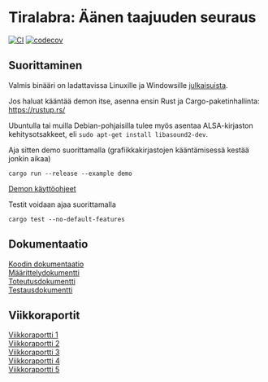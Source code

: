 # Tiralabra: Äänen taajuuden seuraus

[![CI](https://github.com/ollpu/tiralabra/actions/workflows/coverage.yml/badge.svg)](https://github.com/ollpu/tiralabra/actions/workflows/coverage.yml)
[![codecov](https://codecov.io/gh/ollpu/tiralabra/branch/main/graph/badge.svg?token=NXYLTIWRUU)](https://codecov.io/gh/ollpu/tiralabra)

## Suorittaminen

Valmis binääri on ladattavissa Linuxille ja Windowsille [julkaisuista](https://github.com/ollpu/tiralabra/releases).

Jos haluat kääntää demon itse, asenna ensin Rust ja Cargo-paketinhallinta: https://rustup.rs/

Ubuntulla tai muilla Debian-pohjaisilla tulee myös asentaa ALSA-kirjaston kehitysotsakkeet, eli `sudo apt-get install libasound2-dev`.

Aja sitten demo suorittamalla (grafiikkakirjastojen kääntämisessä kestää jonkin aikaa)

```
cargo run --release --example demo
```

[Demon käyttöohjeet](dokumentaatio/käyttöohje.md)

Testit voidaan ajaa suorittamalla

```
cargo test --no-default-features
```

## Dokumentaatio

[Koodin dokumentaatio](https://ollpu.github.io/tiralabra)  
[Määrittelydokumentti](dokumentaatio/määrittelydokumentti.md)  
[Toteutusdokumentti](dokumentaatio/toteutusdokumentti.pdf)  
[Testausdokumentti](dokumentaatio/testausdokumentti.md)  

## Viikkoraportit

[Viikkoraportti 1](dokumentaatio/viikkoraportti1.md)  
[Viikkoraportti 2](dokumentaatio/viikkoraportti2.md)  
[Viikkoraportti 3](dokumentaatio/viikkoraportti3.md)  
[Viikkoraportti 4](dokumentaatio/viikkoraportti4.md)  
[Viikkoraportti 5](dokumentaatio/viikkoraportti5.md)  
